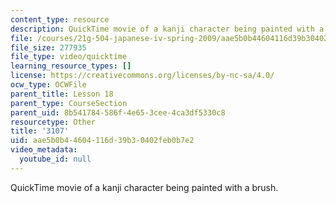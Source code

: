 ```yaml
---
content_type: resource
description: QuickTime movie of a kanji character being painted with a brush.
file: /courses/21g-504-japanese-iv-spring-2009/aae5b0b44604116d39b30402feb0b7e2_3107.mov
file_size: 277935
file_type: video/quicktime
learning_resource_types: []
license: https://creativecommons.org/licenses/by-nc-sa/4.0/
ocw_type: OCWFile
parent_title: Lesson 18
parent_type: CourseSection
parent_uid: 8b541784-586f-4e65-3cee-4ca3df5330c8
resourcetype: Other
title: '3107'
uid: aae5b0b4-4604-116d-39b3-0402feb0b7e2
video_metadata:
  youtube_id: null
---
```

QuickTime movie of a kanji character being painted with a brush.